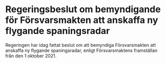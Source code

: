 # Regeringsbeslut om bemyndigande för Försvarsmakten att anskaffa ny flygande spaningsradar

Regeringen har idag fattat beslut om att bemyndiga Försvarsmakten att anskaffa ny flygande spaningsradar, enligt Försvarsmaktens framställan från den 1 oktober 2021.
